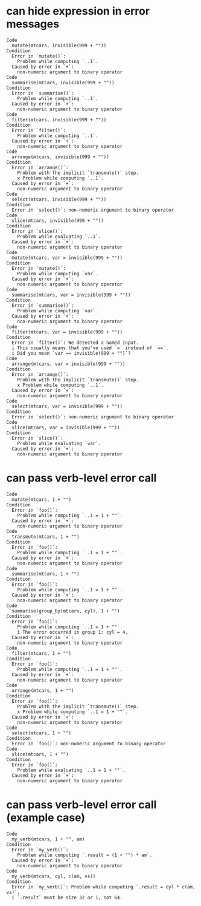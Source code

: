 # can hide expression in error messages

    Code
      mutate(mtcars, invisible(999 + ""))
    Condition
      Error in `mutate()`:
        Problem while computing `..1`.
      Caused by error in `+`:
        non-numeric argument to binary operator
    Code
      summarise(mtcars, invisible(999 + ""))
    Condition
      Error in `summarise()`:
        Problem while computing `..1`.
      Caused by error in `+`:
        non-numeric argument to binary operator
    Code
      filter(mtcars, invisible(999 + ""))
    Condition
      Error in `filter()`:
        Problem while computing `..1`.
      Caused by error in `+`:
        non-numeric argument to binary operator
    Code
      arrange(mtcars, invisible(999 + ""))
    Condition
      Error in `arrange()`:
        Problem with the implicit `transmute()` step.
        x Problem while computing `..1`.
      Caused by error in `+`:
        non-numeric argument to binary operator
    Code
      select(mtcars, invisible(999 + ""))
    Condition
      Error in `select()`: non-numeric argument to binary operator
    Code
      slice(mtcars, invisible(999 + ""))
    Condition
      Error in `slice()`:
        Problem while evaluating `..1`.
      Caused by error in `+`:
        non-numeric argument to binary operator
    Code
      mutate(mtcars, var = invisible(999 + ""))
    Condition
      Error in `mutate()`:
        Problem while computing `var`.
      Caused by error in `+`:
        non-numeric argument to binary operator
    Code
      summarise(mtcars, var = invisible(999 + ""))
    Condition
      Error in `summarise()`:
        Problem while computing `var`.
      Caused by error in `+`:
        non-numeric argument to binary operator
    Code
      filter(mtcars, var = invisible(999 + ""))
    Condition
      Error in `filter()`: We detected a named input.
      i This usually means that you've used `=` instead of `==`.
      i Did you mean `var == invisible(999 + "")`?
    Code
      arrange(mtcars, var = invisible(999 + ""))
    Condition
      Error in `arrange()`:
        Problem with the implicit `transmute()` step.
        x Problem while computing `..1`.
      Caused by error in `+`:
        non-numeric argument to binary operator
    Code
      select(mtcars, var = invisible(999 + ""))
    Condition
      Error in `select()`: non-numeric argument to binary operator
    Code
      slice(mtcars, var = invisible(999 + ""))
    Condition
      Error in `slice()`:
        Problem while evaluating `var`.
      Caused by error in `+`:
        non-numeric argument to binary operator

# can pass verb-level error call

    Code
      mutate(mtcars, 1 + "")
    Condition
      Error in `foo()`:
        Problem while computing `..1 = 1 + ""`.
      Caused by error in `+`:
        non-numeric argument to binary operator
    Code
      transmute(mtcars, 1 + "")
    Condition
      Error in `foo()`:
        Problem while computing `..1 = 1 + ""`.
      Caused by error in `+`:
        non-numeric argument to binary operator
    Code
      summarise(mtcars, 1 + "")
    Condition
      Error in `foo()`:
        Problem while computing `..1 = 1 + ""`.
      Caused by error in `+`:
        non-numeric argument to binary operator
    Code
      summarise(group_by(mtcars, cyl), 1 + "")
    Condition
      Error in `foo()`:
        Problem while computing `..1 = 1 + ""`.
        i The error occurred in group 1: cyl = 4.
      Caused by error in `+`:
        non-numeric argument to binary operator
    Code
      filter(mtcars, 1 + "")
    Condition
      Error in `foo()`:
        Problem while computing `..1 = 1 + ""`.
      Caused by error in `+`:
        non-numeric argument to binary operator
    Code
      arrange(mtcars, 1 + "")
    Condition
      Error in `foo()`:
        Problem with the implicit `transmute()` step.
        x Problem while computing `..1 = 1 + ""`.
      Caused by error in `+`:
        non-numeric argument to binary operator
    Code
      select(mtcars, 1 + "")
    Condition
      Error in `foo()`: non-numeric argument to binary operator
    Code
      slice(mtcars, 1 + "")
    Condition
      Error in `foo()`:
        Problem while evaluating `..1 = 1 + ""`.
      Caused by error in `+`:
        non-numeric argument to binary operator

# can pass verb-level error call (example case)

    Code
      my_verb(mtcars, 1 + "", am)
    Condition
      Error in `my_verb()`:
        Problem while computing `.result = (1 + "") * am`.
      Caused by error in `+`:
        non-numeric argument to binary operator
    Code
      my_verb(mtcars, cyl, c(am, vs))
    Condition
      Error in `my_verb()`: Problem while computing `.result = cyl * c(am, vs)`.
      i `.result` must be size 32 or 1, not 64.

